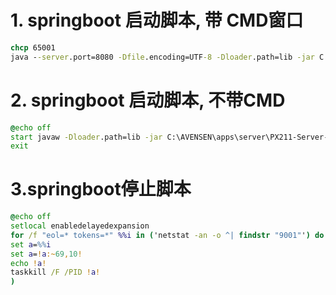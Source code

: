 # 1. springboot 启动脚本, 带 CMD窗口
```cmd
chcp 65001 
java --server.port=8080 -Dfile.encoding=UTF-8 -Dloader.path=lib -jar C:\AVENSEN\apps\server\PX211-Server-1.0.73.jar
```

# 2. springboot 启动脚本, 不带CMD
```cmd
@echo off
start javaw -Dloader.path=lib -jar C:\AVENSEN\apps\server\PX211-Server-1.0.73.jar
exit
```

# 3.springboot停止脚本
```cmd
@echo off
setlocal enabledelayedexpansion
for /f "eol=* tokens=*" %%i in ('netstat -an -o ^| findstr "9001"') do (
set a=%%i
set a=!a:~69,10!
echo !a!
taskkill /F /PID !a!
)

```